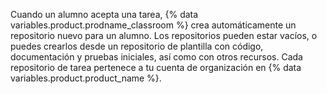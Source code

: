 Cuando un alumno acepta una tarea, {% data variables.product.prodname_classroom %} crea automáticamente un repositorio nuevo para un alumno. Los repositorios pueden estar vacíos, o puedes crearlos desde un repositorio de plantilla con código, documentación y pruebas iniciales, así como con otros recursos. Cada repositorio de tarea pertenece a tu cuenta de organización en {% data variables.product.product_name %}.
